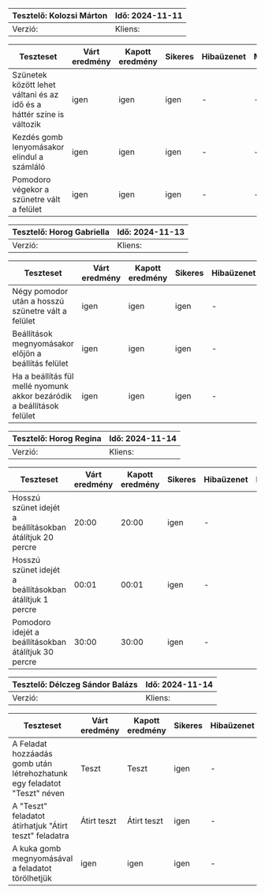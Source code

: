 | Tesztelő: Kolozsi Márton  | Idő: 2024-11-11 |
|---------------------------|-----------------|
| Verzió:     | Kliens:  |


| Teszteset | Várt eredmény | Kapott eredmény | Sikeres | Hibaüzenet | Megjegyzés |
|------------------------------------------------------------------------------------|---------------|-----------------|---------|------------|------------|
|  Szünetek között lehet váltani és az idő és a háttér színe is változik  |    igen     |    igen      |  igen   |     -      |      -     |
|  Kezdés gomb lenyomásakor elindul a számláló   |      igen     |      igen       |  igen   |       -    |     -      |
|    Pomodoro végekor a szünetre vált a felület   |     igen      |      igen       |   igen  |    -       |    -       |


| Tesztelő:  Horog Gabriella | Idő: 2024-11-13 |
|---------------------------|-----------------|
| Verzió:                   | Kliens:  |

| Teszteset | Várt eredmény | Kapott eredmény | Sikeres | Hibaüzenet | Megjegyzés |
|------------------------------------------------------------------------------------|---------------|-----------------|---------|------------|------------|
|   Négy pomodor után a hosszú szünetre vált a felület     |    igen       |      igen        |   igen  |    -       |      -     |
|    Beállítások megnyomásakor előjön a beállítás felület     |     igen      |      igen       |   igen   |    -       |      -     |
|    Ha a beállítás fül mellé nyomunk akkor bezáródik a beállítások felület    |       igen    |       igen      |  igen   |      -     |       -    |


| Tesztelő: Horog Regina | Idő: 2024-11-14 |
|---------------------------|-----------------|
| Verzió:                   | Kliens:  |

| Teszteset | Várt eredmény | Kapott eredmény | Sikeres | Hibaüzenet | Megjegyzés |
|------------------------------------------------------------------------------------|---------------|-----------------|---------|------------|------------|
|  Hosszú szünet idejét a beállításokban átálítjuk 20 percre     |      20:00     |       20:00       |  igen   |    -       |      -     |
|  Hosszú szünet idejét a beállításokban átálítjuk 1 percre        |     00:01      |      00:01       |  igen    |    -       |      -     |
|  Pomodoro idejét a beállításokban átálítjuk 30 percre       |     30:00      |      30:00       |   igen  |      -     |       -    |

| Tesztelő:  Délczeg Sándor Balázs | Idő:  2024-11-14 |
|---------------------------|------------------|
| Verzió:                   | Kliens:          |

| Teszteset | Várt eredmény | Kapott eredmény | Sikeres | Hibaüzenet | Megjegyzés |
|------------------------------------------------------------------------------------|---------------|-----------------|---------|------------|------------|
|  A Feladat hozzáadás gomb után létrehozhatunk egy feladatot "Teszt" néven      |    Teszt       |      Teszt        |   igen  |    -       |      -     |
|  A "Teszt" feladatot átírhatjuk "Átirt teszt" feladatra      |     Átirt teszt      |      Átirt teszt       |   igen   |    -       |      -     |
|   A kuka gomb megnyomásával a feladatot törölhetjük     |       igen    |       igen      |  igen   |      -     |       -    |
